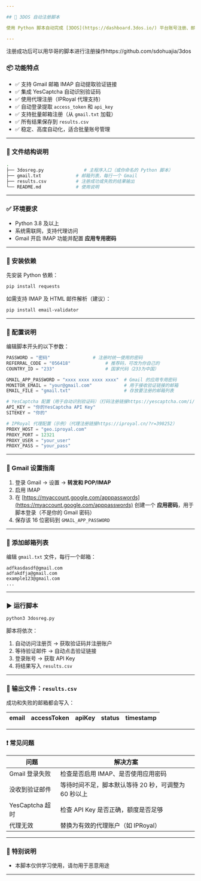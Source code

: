 ```yaml
---

## 🚀 3DOS 自动注册脚本

使用 Python 脚本自动完成 [3DOS](https://dashboard.3dos.io/) 平台账号注册、邮箱验证、登录提取 API Key，全自动、支持代理、验证码识别、IMAP 邮箱解析。

---
```

注册成功后可以用华哥的脚本进行注册操作https://github.com/sdohuajia/3dos

### 📦 功能特点

* ✅ 支持 Gmail 邮箱 IMAP 自动提取验证链接
* ✅ 集成 YesCaptcha 自动识别验证码
* ✅ 使用代理注册（IPRoyal 代理支持）
* ✅ 自动登录提取 `access_token` 和 `api_key`
* ✅ 支持批量邮箱注册（从 `gmail.txt` 加载）
* ✅ 所有结果保存到 `results.csv`
* ✅ 稳定、高度自动化，适合批量账号管理

---

### 📁 文件结构说明

```bash
.
├── 3dosreg.py               # 主程序入口（或你命名的 Python 脚本）
├── gmail.txt             # 邮箱列表，每行一个 Gmail
├── results.csv           # 注册成功或失败的结果输出
└── README.md             # 使用说明
```

---

### ✅ 环境要求

* Python 3.8 及以上
* 系统需联网，支持代理访问
* Gmail 开启 IMAP 功能并配置 **应用专用密码**

---

### 🔧 安装依赖

先安装 Python 依赖：

```bash
pip install requests
```

如需支持 IMAP 及 HTML 邮件解析（建议）：

```bash
pip install email-validator
```

---

### 🔐 配置说明

编辑脚本开头的以下参数：

```python
PASSWORD = "密码"                # 注册时统一使用的密码
REFERRAL_CODE = "056418"             # 推荐码，可改为你自己的
COUNTRY_ID = "233"                   # 国家代码（233为中国）

GMAIL_APP_PASSWORD = "xxxx xxxx xxxx xxxx"  # Gmail 的应用专用密码
MONITOR_EMAIL = "your@gmail.com"            # 用于接收验证链接的邮箱
EMAIL_FILE = "gmail.txt"                    # 存放要注册的邮箱列表

# YesCaptcha 配置（用于自动识别验证码）（打码注册链接https://yescaptcha.com/i/7leVLd）
API_KEY = "你的YesCaptcha API Key"
SITEKEY = "你的"

# IPRoyal 代理配置（示例）（代理注册链接https://iproyal.cn/?r=398252）
PROXY_HOST = "geo.iproyal.com"
PROXY_PORT = 12321
PROXY_USER = "your_user"
PROXY_PASS = "your_pass"
```

---

### 📧 Gmail 设置指南

1. 登录 Gmail → 设置 → **转发和 POP/IMAP**
2. 启用 IMAP
3. 在 [https://myaccount.google.com/apppasswords](https://myaccount.google.com/apppasswords) 创建一个 **应用密码**，用于脚本登录（不是你的 Gmail 密码）
4. 保存该 16 位密码到 `GMAIL_APP_PASSWORD`

---

### 📨 添加邮箱列表

编辑 `gmail.txt` 文件，每行一个邮箱：

```
adfkasdasdf@gmail.com
adfakdfja@gmail.com
example123@gmail.com
...
```

---

### ▶️ 运行脚本

```bash
python3 3dosreg.py
```

脚本将依次：

1. 自动访问注册页 → 获取验证码并注册账户
2. 等待验证邮件 → 自动点击验证链接
3. 登录账号 → 获取 API Key
4. 将结果写入 `results.csv`

---

### 📁 输出文件：`results.csv`

成功和失败的邮箱都会写入：

| email | accessToken | apiKey | status | timestamp |
| ----- | ----------- | ------ | ------ | --------- |

---

### ❗ 常见问题

| 问题            | 解决方案                           |
| ------------- | ------------------------------ |
| Gmail 登录失败    | 检查是否启用 IMAP、是否使用应用密码           |
| 没收到验证邮件       | 等待时间不足，脚本默认等待 20 秒，可调整为 60 秒以上 |
| YesCaptcha 超时 | 检查 API Key 是否正确，额度是否足够         |
| 代理无效          | 替换为有效的代理账户（如 IPRoyal）          |

---

### 🤝 特别说明

* 本脚本仅供学习使用，请勿用于恶意用途


---


